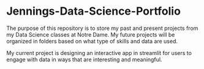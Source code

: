 # Jennings-Data-Science-Portfolio

The purpose of this repository is to store my past and present projects from my Data Science classes at Notre Dame. 
My future projects will be organized in folders based on what type of skills and data are used. 

My current project is designing an interactive app in streamlit for users to engage with data in ways that are interesting and meaningful.
